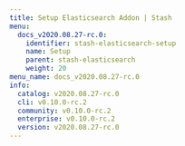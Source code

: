 ```yaml
---
title: Setup Elasticsearch Addon | Stash
menu:
  docs_v2020.08.27-rc.0:
    identifier: stash-elasticsearch-setup
    name: Setup
    parent: stash-elasticsearch
    weight: 20
menu_name: docs_v2020.08.27-rc.0
info:
  catalog: v2020.08.27-rc.0
  cli: v0.10.0-rc.2
  community: v0.10.0-rc.2
  enterprise: v0.10.0-rc.2
  version: v2020.08.27-rc.0
---
```



